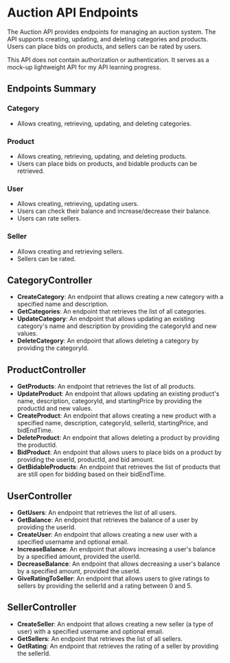 # Auction API Endpoints
The Auction API provides endpoints for managing an auction system. The API supports creating, updating, and deleting categories and products. Users can place bids on products, and sellers can be rated by users.

This API does not contain authorization or authentication. It serves as a mock-up lightweight API for my API learning progress.


## Endpoints Summary

### Category
- Allows creating, retrieving, updating, and deleting categories.

### Product
- Allows creating, retrieving, updating, and deleting products.
- Users can place bids on products, and bidable products can be retrieved.

### User
- Allows creating, retrieving, updating users.
- Users can check their balance and increase/decrease their balance.
- Users can rate sellers.

### Seller
- Allows creating and retrieving sellers.
- Sellers can be rated.


## CategoryController

- **CreateCategory**: An endpoint that allows creating a new category with a specified name and description.
- **GetCategories**: An endpoint that retrieves the list of all categories.
- **UpdateCategory**: An endpoint that allows updating an existing category's name and description by providing the categoryId and new values.
- **DeleteCategory**: An endpoint that allows deleting a category by providing the categoryId.

## ProductController

- **GetProducts**: An endpoint that retrieves the list of all products.
- **UpdateProduct**: An endpoint that allows updating an existing product's name, description, categoryId, and startingPrice by providing the productId and new values.
- **CreateProduct**: An endpoint that allows creating a new product with a specified name, description, categoryId, sellerId, startingPrice, and bidEndTime.
- **DeleteProduct**: An endpoint that allows deleting a product by providing the productId.
- **BidProduct**: An endpoint that allows users to place bids on a product by providing the userId, productId, and bid amount.
- **GetBidableProducts**: An endpoint that retrieves the list of products that are still open for bidding based on their bidEndTime.

## UserController

- **GetUsers**: An endpoint that retrieves the list of all users.
- **GetBalance**: An endpoint that retrieves the balance of a user by providing the userId.
- **CreateUser**: An endpoint that allows creating a new user with a specified username and optional email.
- **IncreaseBalance**: An endpoint that allows increasing a user's balance by a specified amount, provided the userId.
- **DecreaseBalance**: An endpoint that allows decreasing a user's balance by a specified amount, provided the userId.
- **GiveRatingToSeller**: An endpoint that allows users to give ratings to sellers by providing the sellerId and a rating between 0 and 5.

## SellerController

- **CreateSeller**: An endpoint that allows creating a new seller (a type of user) with a specified username and optional email.
- **GetSellers**: An endpoint that retrieves the list of all sellers.
- **GetRating**: An endpoint that retrieves the rating of a seller by providing the sellerId.
